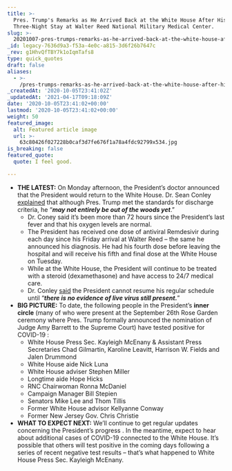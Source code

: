 ```yaml
---
title: >-
  Pres. Trump's Remarks as He Arrived Back at the White House After His
  Three-Night Stay at Walter Reed National Military Medical Center.
slug: >-
  20201007-pres-trumps-remarks-as-he-arrived-back-at-the-white-house-after-his-three-night-stay-at-walter-reed-national-military-medical-center
_id: legacy-7636d9a3-f53a-4e0c-a815-3d6f26b7647c
_rev: g1HhvQfTBY7k1oIqmTafs8
type: quick_quotes
draft: false
aliases:
  - >-
    /pres-trumps-remarks-as-he-arrived-back-at-the-white-house-after-his-three-night-stay-at-walter-reed-national-military-medical-center/
_createdAt: '2020-10-05T23:41:02Z'
_updatedAt: '2021-04-17T09:18:09Z'
date: '2020-10-05T23:41:02+00:00'
lastmod: '2020-10-05T23:41:02+00:00'
weight: 50
featured_image:
  alt: Featured article image
  url: >-
    63c80426f027228b0caf3d7fe676f1a78a4fdc92799x534.jpg
is_breaking: false
featured_quote:
  quote: I feel good.

---
```

* **THE LATEST:** On Monday afternoon, the President’s doctor announced that the President would return to the White House. Dr. Sean Conley [explained](https://www.c-span.org/video/?476637-1/dr-sean-conley-confirms-president-trump-return-white-house) that although Pres. Trump met the standards for discharge criteria, he “**_may not entirely be out of the woods yet_**.”
  * Dr. Coney said it’s been more than 72 hours since the President’s last fever and that his oxygen levels are normal.
  * The President has received one dose of antiviral Remdesivir during each day since his Friday arrival at Walter Reed – the same he announced his diagnosis. He had his fourth dose before leaving the hospital and will receive his fifth and final dose at the White House on Tuesday.
  * While at the White House, the President will continue to be treated with a steroid (dexamethasone) and have access to 24/7 medical care.
  * Dr. Conley [said](https://www.c-span.org/video/?476637-1/dr-sean-conley-confirms-president-trump-return-white-house) the President cannot resume his regular schedule until “**_there is no evidence of live virus still present._**”
* **BIG PICTURE:** To date, the following people in the President’s **inner circle** (many of who were present at the September 26th Rose Garden ceremony where Pres. Trump formally announced the nomination of Judge Amy Barrett to the Supreme Court) have tested positive for COVID-19 :
  * White House Press Sec. Kayleigh McEnany & Assistant Press Secretaries Chad Gilmartin, Karoline Leavitt, Harrison W. Fields and Jalen Drummond
  * White House aide Nick Luna
  * White House adviser Stephen Miller
  * Longtime aide Hope Hicks
  * RNC Chairwoman Ronna McDaniel
  * Campaign Manager Bill Stepien
  * Senators Mike Lee and Thom Tillis
  * Former White House advisor Kellyanne Conway
  * Former New Jersey Gov. Chris Christie
* **WHAT TO EXPECT NEXT:** We’ll continue to get regular updates concerning the President’s progress . In the meantime, expect to hear about additional cases of COVID-19 connected to the White House. It’s possible that others will test positive in the coming days following a series of recent negative test results – that’s what happened to White House Press Sec. Kayleigh McEnany.